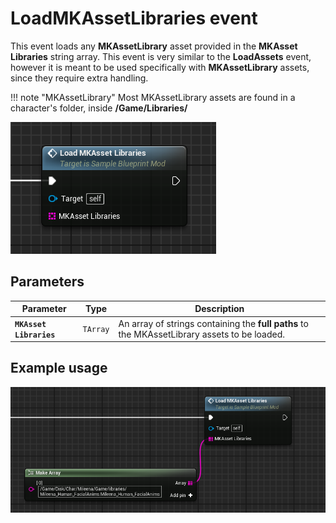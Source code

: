 # LoadMKAssetLibraries event
This event loads any **MKAssetLibrary** asset provided in the **MKAsset Libraries** string array. This event is very similar to the **LoadAssets** event, however it is meant to be used specifically with **MKAssetLibrary** assets, since they require extra handling.

!!! note "MKAssetLibrary"
	Most MKAssetLibrary assets are found in a character's folder, inside **/Game/Libraries/**

![LoadMKAssetLibraries](loadmkassetlibraries.png)

## Parameters

| Parameter | Type | Description |
|-----------|------|-------------|
| **`MKAsset Libraries`** | `TArray` | An array of strings containing the **full paths** to the MKAssetLibrary assets to be loaded. |

## Example usage
![Example](example.png)